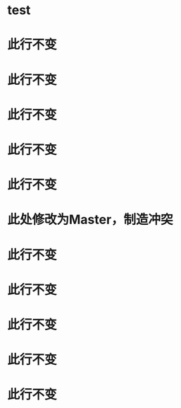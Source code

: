 # test

# 此行不变

# 此行不变

# 此行不变

# 此行不变

# 此行不变

# 此处修改为Master，制造冲突

# 此行不变

# 此行不变

# 此行不变

# 此行不变

# 此行不变

